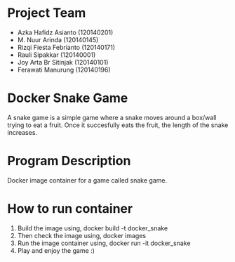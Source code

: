 # Project Team
- Azka Hafidz Asianto (120140201)
- M. Nuur Arinda (120140145)
- Rizqi Fiesta Febrianto (120140171)
- Rauli Sipakkar (120140001)
- Joy Arta Br Sitinjak (120140101)
- Ferawati Manurung (120140196)

# Docker Snake Game
A snake game is a simple game where a snake moves around a box/wall trying to eat a fruit. Once it succesfully eats the fruit, the length of the snake increases.

# Program Description
Docker image container for a game called snake game.

# How to run container
1. Build the image using, docker build -t docker_snake
2. Then check the image using, docker images
3. Run the image container using, docker run -it docker_snake
4. Play and enjoy the game :)
